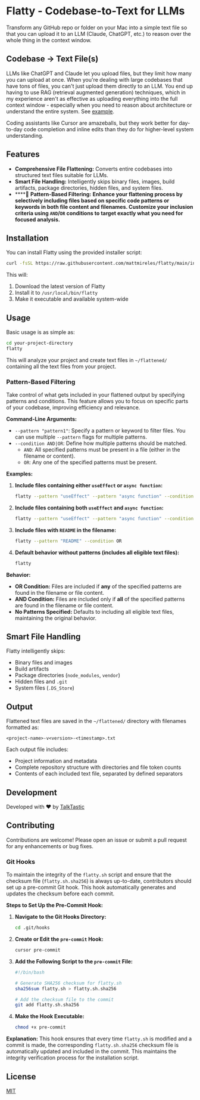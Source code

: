 # Flatty - Codebase-to-Text for LLMs

Transform any GitHub repo or folder on your Mac into a simple text file so that you can upload it to an LLM (Claude, ChatGPT, etc.) to reason over the whole thing in the context window.

## Codebase → Text File(s)

LLMs like ChatGPT and Claude let you upload files, but they limit how many you can upload at once. When you're dealing with large codebases that have tons of files, you can't just upload them directly to an LLM. You end up having to use RAG (retrieval augmented generation) techniques, which in my experience aren't as effective as uploading everything into the full context window - especially when you need to reason about architecture or understand the entire system. See [example](https://github.com/mattmireles/Flatty/blob/main/flatty-2025-01-10_12-57-33.txt).

Coding assistants like Cursor are amazeballs, but they work better for day-to-day code completion and inline edits than they do for higher-level system understanding. 

## Features

- **Comprehensive File Flattening:** Converts entire codebases into structured text files suitable for LLMs.
- **Smart File Handling:** Intelligently skips binary files, images, build artifacts, package directories, hidden files, and system files.
- ****🎉 **Pattern-Based Filtering:** **Enhance your flattening process by selectively including files based on specific code patterns or keywords in both file content and filenames. Customize your inclusion criteria using `AND`/`OR` conditions to target exactly what you need for focused analysis.**

## Installation

You can install Flatty using the provided installer script:

```bash
curl -fsSL https://raw.githubusercontent.com/mattmireles/flatty/main/install_flatty.sh | bash
```

This will:
1. Download the latest version of Flatty
2. Install it to `/usr/local/bin/flatty`
3. Make it executable and available system-wide

## Usage

Basic usage is as simple as:

```bash
cd your-project-directory
flatty
```

This will analyze your project and create text files in `~/flattened/` containing all the text files from your project.

### Pattern-Based Filtering

Take control of what gets included in your flattened output by specifying patterns and conditions. This feature allows you to focus on specific parts of your codebase, improving efficiency and relevance.

**Command-Line Arguments:**

- `--pattern "pattern1"`: Specify a pattern or keyword to filter files. You can use multiple `--pattern` flags for multiple patterns.
- `--condition AND|OR`: Define how multiple patterns should be matched.
  - `AND`: All specified patterns must be present in a file (either in the filename or content).
  - `OR`: Any one of the specified patterns must be present.

**Examples:**

1. **Include files containing either `useEffect` or `async function`:**

    ```bash
    flatty --pattern "useEffect" --pattern "async function" --condition OR
    ```

2. **Include files containing both `useEffect` and `async function`:**

    ```bash
    flatty --pattern "useEffect" --pattern "async function" --condition AND
    ```

3. **Include files with `README` in the filename:**

    ```bash
    flatty --pattern "README" --condition OR
    ```

4. **Default behavior without patterns (includes all eligible text files):**

    ```bash
    flatty
    ```

**Behavior:**

- **OR Condition:** Files are included if **any** of the specified patterns are found in the filename or file content.
- **AND Condition:** Files are included only if **all** of the specified patterns are found in the filename or file content.
- **No Patterns Specified:** Defaults to including all eligible text files, maintaining the original behavior.

## Smart File Handling

Flatty intelligently skips:
- Binary files and images
- Build artifacts
- Package directories (`node_modules`, `vendor`)
- Hidden files and `.git`
- System files (`.DS_Store`)

## Output

Flattened text files are saved in the `~/flattened/` directory with filenames formatted as:

```
<project-name>-v<version>-<timestamp>.txt
```

Each output file includes:
- Project information and metadata
- Complete repository structure with directories and file token counts
- Contents of each included text file, separated by defined separators

## Development

Developed with ❤️ by [TalkTastic](https://talktastic.com/)

## Contributing

Contributions are welcome! Please open an issue or submit a pull request for any enhancements or bug fixes.

### Git Hooks

To maintain the integrity of the `flatty.sh` script and ensure that the checksum file (`flatty.sh.sha256`) is always up-to-date, contributors should set up a pre-commit Git hook. This hook automatically generates and updates the checksum before each commit.

**Steps to Set Up the Pre-Commit Hook:**

1. **Navigate to the Git Hooks Directory:**

    ```bash
    cd .git/hooks
    ```

2. **Create or Edit the `pre-commit` Hook:**

    ```bash
    cursor pre-commit
    ```

3. **Add the Following Script to the `pre-commit` File:**

    ```bash
    #!/bin/bash

    # Generate SHA256 checksum for flatty.sh
    sha256sum flatty.sh > flatty.sh.sha256

    # Add the checksum file to the commit
    git add flatty.sh.sha256
    ```

4. **Make the Hook Executable:**

    ```bash
    chmod +x pre-commit
    ```

**Explanation:** This hook ensures that every time `flatty.sh` is modified and a commit is made, the corresponding `flatty.sh.sha256` checksum file is automatically updated and included in the commit. This maintains the integrity verification process for the installation script.

## License

[MIT](https://opensource.org/licenses/MIT)
